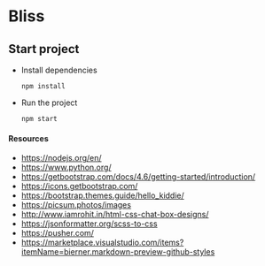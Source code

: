 # Bliss

## Start project

- Install dependencies
    ````
    npm install
    ````
- Run the project
    ````
    npm start
    ````

#### Resources

* https://nodejs.org/en/
* https://www.python.org/
* https://getbootstrap.com/docs/4.6/getting-started/introduction/
* https://icons.getbootstrap.com/
* https://bootstrap.themes.guide/hello_kiddie/
* https://picsum.photos/images
* http://www.iamrohit.in/html-css-chat-box-designs/
* https://jsonformatter.org/scss-to-css
* https://pusher.com/
* https://marketplace.visualstudio.com/items?itemName=bierner.markdown-preview-github-styles
